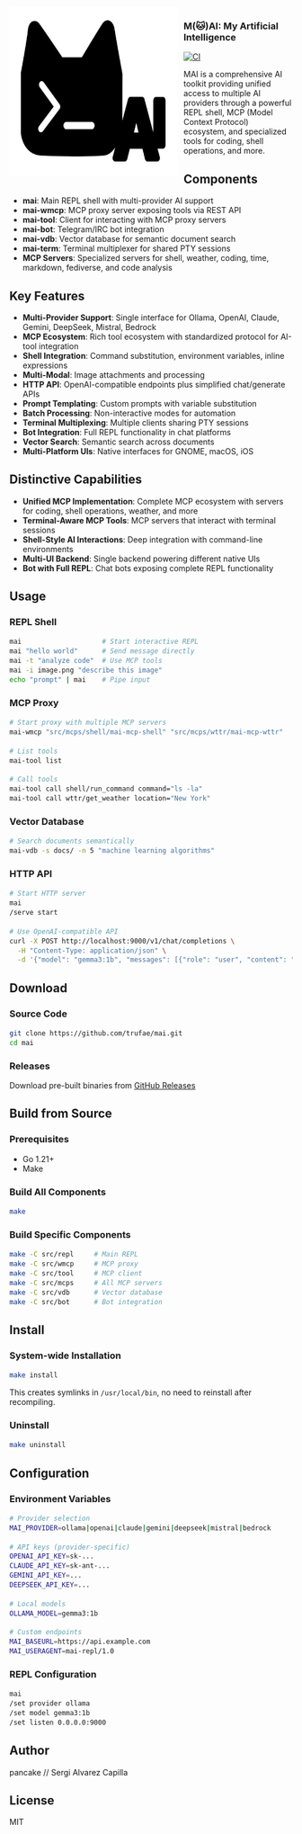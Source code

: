 <img width="300px" height="300px" align="left" style="float: left; margin: 0 10px 0 0;" alt="mailogo" src="https://raw.githubusercontent.com/trufae/mai/master/mai-logo.png?nocache">

### M(🐱)AI: My Artificial Intelligence

[![CI](https://github.com/trufae/mai/actions/workflows/ci.yml/badge.svg)](https://github.com/trufae/mai/actions/workflows/ci.yml)

MAI is a comprehensive AI toolkit providing unified access to multiple AI providers through a powerful REPL shell, MCP (Model Context Protocol) ecosystem, and specialized tools for coding, shell operations, and more.

## Components

* **mai**: Main REPL shell with multi-provider AI support
* **mai-wmcp**: MCP proxy server exposing tools via REST API
* **mai-tool**: Client for interacting with MCP proxy servers
* **mai-bot**: Telegram/IRC bot integration
* **mai-vdb**: Vector database for semantic document search
* **mai-term**: Terminal multiplexer for shared PTY sessions
* **MCP Servers**: Specialized servers for shell, weather, coding, time, markdown, fediverse, and code analysis

## Key Features

* **Multi-Provider Support**: Single interface for Ollama, OpenAI, Claude, Gemini, DeepSeek, Mistral, Bedrock
* **MCP Ecosystem**: Rich tool ecosystem with standardized protocol for AI-tool integration
* **Shell Integration**: Command substitution, environment variables, inline expressions
* **Multi-Modal**: Image attachments and processing
* **HTTP API**: OpenAI-compatible endpoints plus simplified chat/generate APIs
* **Prompt Templating**: Custom prompts with variable substitution
* **Batch Processing**: Non-interactive modes for automation
* **Terminal Multiplexing**: Multiple clients sharing PTY sessions
* **Bot Integration**: Full REPL functionality in chat platforms
* **Vector Search**: Semantic search across documents
* **Multi-Platform UIs**: Native interfaces for GNOME, macOS, iOS

## Distinctive Capabilities

* **Unified MCP Implementation**: Complete MCP ecosystem with servers for coding, shell operations, weather, and more
* **Terminal-Aware MCP Tools**: MCP servers that interact with terminal sessions
* **Shell-Style AI Interactions**: Deep integration with command-line environments
* **Multi-UI Backend**: Single backend powering different native UIs
* **Bot with Full REPL**: Chat bots exposing complete REPL functionality

## Usage

### REPL Shell
```bash
mai                    # Start interactive REPL
mai "hello world"      # Send message directly
mai -t "analyze code"  # Use MCP tools
mai -i image.png "describe this image"
echo "prompt" | mai    # Pipe input
```

### MCP Proxy
```bash
# Start proxy with multiple MCP servers
mai-wmcp "src/mcps/shell/mai-mcp-shell" "src/mcps/wttr/mai-mcp-wttr"

# List tools
mai-tool list

# Call tools
mai-tool call shell/run_command command="ls -la"
mai-tool call wttr/get_weather location="New York"
```

### Vector Database
```bash
# Search documents semantically
mai-vdb -s docs/ -n 5 "machine learning algorithms"
```

### HTTP API
```bash
# Start HTTP server
mai
/serve start

# Use OpenAI-compatible API
curl -X POST http://localhost:9000/v1/chat/completions \
  -H "Content-Type: application/json" \
  -d '{"model": "gemma3:1b", "messages": [{"role": "user", "content": "Hello!"}]}'
```

## Download

### Source Code
```bash
git clone https://github.com/trufae/mai.git
cd mai
```

### Releases
Download pre-built binaries from [GitHub Releases](https://github.com/trufae/mai/releases)

## Build from Source

### Prerequisites
* Go 1.21+
* Make

### Build All Components
```bash
make
```

### Build Specific Components
```bash
make -C src/repl     # Main REPL
make -C src/wmcp     # MCP proxy
make -C src/tool     # MCP client
make -C src/mcps     # All MCP servers
make -C src/vdb      # Vector database
make -C src/bot      # Bot integration
```

## Install

### System-wide Installation
```bash
make install
```

This creates symlinks in `/usr/local/bin`, no need to reinstall after recompiling.

### Uninstall
```bash
make uninstall
```

## Configuration

### Environment Variables
```bash
# Provider selection
MAI_PROVIDER=ollama|openai|claude|gemini|deepseek|mistral|bedrock

# API keys (provider-specific)
OPENAI_API_KEY=sk-...
CLAUDE_API_KEY=sk-ant-...
GEMINI_API_KEY=...
DEEPSEEK_API_KEY=...

# Local models
OLLAMA_MODEL=gemma3:1b

# Custom endpoints
MAI_BASEURL=https://api.example.com
MAI_USERAGENT=mai-repl/1.0
```

### REPL Configuration
```bash
mai
/set provider ollama
/set model gemma3:1b
/set listen 0.0.0.0:9000
```

## Author

pancake // Sergi Alvarez Capilla

## License

MIT
